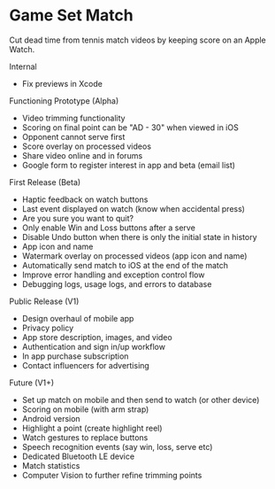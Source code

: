 # Game Set Match

Cut dead time from tennis match videos by keeping score on an Apple Watch.

Internal
- Fix previews in Xcode

Functioning Prototype (Alpha)
- Video trimming functionality
- Scoring on final point can be "AD - 30" when viewed in iOS
- Opponent cannot serve first
- Score overlay on processed videos
- Share video online and in forums
- Google form to register interest in app and beta (email list)

First Release (Beta)
- Haptic feedback on watch buttons
- Last event displayed on watch (know when accidental press)
- Are you sure you want to quit?
- Only enable Win and Loss buttons after a serve
- Disable Undo button when there is only the initial state in history
- App icon and name
- Watermark overlay on processed videos (app icon and name)
- Automatically send match to iOS at the end of the match
- Improve error handling and exception control flow
- Debugging logs, usage logs, and errors to database

Public Release (V1)
- Design overhaul of mobile app
- Privacy policy
- App store description, images, and video
- Authentication and sign in/up workflow
- In app purchase subscription
- Contact influencers for advertising

Future (V1+)
- Set up match on mobile and then send to watch (or other device)
- Scoring on mobile (with arm strap)
- Android version
- Highlight a point (create highlight reel)
- Watch gestures to replace buttons
- Speech recognition events (say win, loss, serve etc)
- Dedicated Bluetooth LE device
- Match statistics
- Computer Vision to further refine trimming points